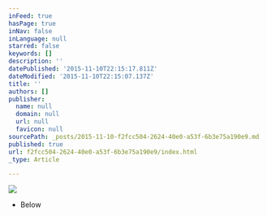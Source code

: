 ```yaml
---
inFeed: true
hasPage: true
inNav: false
inLanguage: null
starred: false
keywords: []
description: ''
datePublished: '2015-11-10T22:15:17.811Z'
dateModified: '2015-11-10T22:15:07.137Z'
title: ''
authors: []
publisher:
  name: null
  domain: null
  url: null
  favicon: null
sourcePath: _posts/2015-11-10-f2fcc504-2624-40e0-a53f-6b3e75a190e9.md
published: true
url: f2fcc504-2624-40e0-a53f-6b3e75a190e9/index.html
_type: Article

---
```

![](https://the-grid-user-content.s3-us-west-2.amazonaws.com/445921be-f9d2-4442-987f-5789f87e57a2.jpg)

* Below